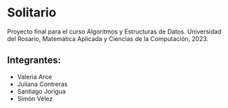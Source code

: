 # Solitario
Proyecto final para el curso Algoritmos y Estructuras de Datos. Universidad del Rosario, Matemática Aplicada y Ciencias de la Computación, 2023.

## Integrantes:
* Valeria Arce
* Juliana Contreras
* Santiago Jorigua
* Simón Vélez
